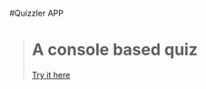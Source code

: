 #Quizzler APP

> # A console based quiz 
> [Try  it here ](https://replit.com/@sarrajva/quizzler#index.js?embed=1&output=1)
